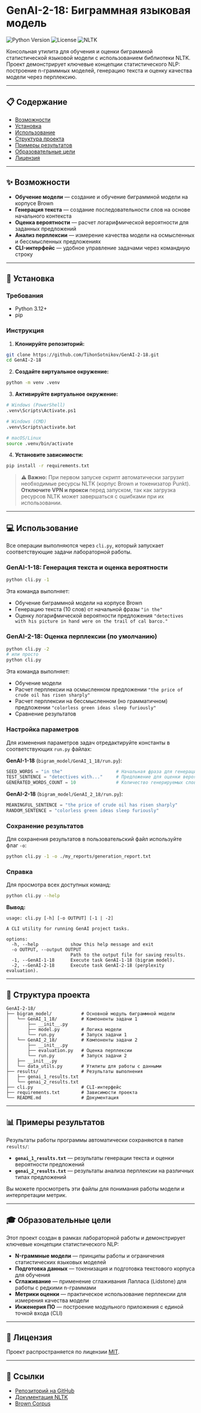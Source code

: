 # GenAI-2-18: Биграммная языковая модель

![Python Version](https://img.shields.io/badge/python-3.12+-blue.svg)
![License](https://img.shields.io/badge/license-MIT-green.svg)
![NLTK](https://img.shields.io/badge/NLTK-3.8+-orange.svg)

Консольная утилита для обучения и оценки биграммной статистической языковой модели с использованием библиотеки NLTK. Проект демонстрирует ключевые концепции статистического NLP: построение n-граммных моделей, генерацию текста и оценку качества модели через перплексию.

---

## 📋 Содержание

- [Возможности](#-возможности)
- [Установка](#-установка)
- [Использование](#-использование)
- [Структура проекта](#-структура-проекта)
- [Примеры результатов](#-примеры-результатов)
- [Образовательные цели](#-образовательные-цели)
- [Лицензия](#-лицензия)

---

## ✨ Возможности

- **Обучение модели** — создание и обучение биграммной модели на корпусе Brown
- **Генерация текста** — создание последовательности слов на основе начального контекста
- **Оценка вероятности** — расчет логарифмической вероятности для заданных предложений
- **Анализ перплексии** — измерение качества модели на осмысленных и бессмысленных предложениях
- **CLI-интерфейс** — удобное управление задачами через командную строку

---

## 🚀 Установка

### Требования

- Python 3.12+
- pip

### Инструкция

1. **Клонируйте репозиторий:**

```bash
git clone https://github.com/TihonSotnikov/GenAI-2-18.git
cd GenAI-2-18
```

2. **Создайте виртуальное окружение:**

```bash
python -m venv .venv
```

3. **Активируйте виртуальное окружение:**

```bash
# Windows (PowerShell)
.venv\Scripts\Activate.ps1

# Windows (CMD)
.venv\Scripts\activate.bat

# macOS/Linux
source .venv/bin/activate
```

4. **Установите зависимости:**

```bash
pip install -r requirements.txt
```

> **⚠️ Важно:** При первом запуске скрипт автоматически загрузит необходимые ресурсы NLTK (корпус Brown и токенизатор Punkt). **Отключите VPN и прокси** перед запуском, так как загрузка ресурсов NLTK может завершаться с ошибками при их использовании.

---

## 💻 Использование

Все операции выполняются через `cli.py`, который запускает соответствующие задачи лабораторной работы.

### GenAI-1-18: Генерация текста и оценка вероятности

```bash
python cli.py -1
```

Эта команда выполняет:
- Обучение биграммной модели на корпусе Brown
- Генерацию текста (10 слов) от начальной фразы `"in the"`
- Оценку логарифмической вероятности предложения `"detectives with his picture in hand were on the trail of cal barco."`

### GenAI-2-18: Оценка перплексии (по умолчанию)

```bash
python cli.py -2
# или просто
python cli.py
```

Эта команда выполняет:
- Обучение модели
- Расчет перплексии на осмысленном предложении `"the price of crude oil has risen sharply"`
- Расчет перплексии на бессмысленном (но грамматичном) предложении `"colorless green ideas sleep furiously"`
- Сравнение результатов

### Настройка параметров

Для изменения параметров задач отредактируйте константы в соответствующих `run.py` файлах:

**GenAI-1-18** (`bigram_model/GenAI_1_18/run.py`):
```python
SEED_WORDS = "in the"                    # Начальная фраза для генерации
TEST_SENTENCE = "detectives with..."     # Предложение для оценки вероятности
GENERATED_WORDS_COUNT = 10               # Количество генерируемых слов
```

**GenAI-2-18** (`bigram_model/GenAI_2_18/run.py`):
```python
MEANINGFUL_SENTENCE = "the price of crude oil has risen sharply"
RANDOM_SENTENCE = "colorless green ideas sleep furiously"
```

### Сохранение результатов

Для сохранения результатов в пользовательский файл используйте флаг `-o`:

```bash
python cli.py -1 -o ./my_reports/generation_report.txt
```

### Справка

Для просмотра всех доступных команд:

```bash
python cli.py --help
```

**Вывод:**
```
usage: cli.py [-h] [-o OUTPUT] [-1 | -2]

A CLI utility for running GenAI project tasks.

options:
  -h, --help            show this help message and exit
  -o OUTPUT, --output OUTPUT
                        Path to the output file for saving results.
  -1, --GenAI-1-18      Execute task GenAI-1-18 (bigram model).
  -2, --GenAI-2-18      Execute task GenAI-2-18 (perplexity evaluation).
```

---

## 📁 Структура проекта

```
GenAI-2-18/
├── bigram_model/           # Основной модуль биграммной модели
│   └── GenAI_1_18/         # Компоненты задачи 1
│       ├── __init__.py 
│       ├── model.py        # Логика модели
│       └── run.py          # Запуск задачи 1
│   └── GenAI_2_18/         # Компоненты задачи 2
│       ├── __init__.py 
│       ├── evaluation.py   # Оценка перплексии
│       └── run.py          # Запуск задачи 2
│   ├── __init__.py 
│   └── data_utils.py       # Утилиты для работы с данными
├── results/                # Результаты выполнения
│   ├── genai_1_results.txt 
│   └── genai_2_results.txt 
├── cli.py                  # CLI-интерфейс
├── requirements.txt        # Зависимости проекта
└── README.md               # Документация
```

---

## 📊 Примеры результатов

Результаты работы программы автоматически сохраняются в папке `results/`:

- **`genai_1_results.txt`** — результаты генерации текста и оценки вероятности предложений
- **`genai_2_results.txt`** — результаты анализа перплексии на различных типах предложений

Вы можете просмотреть эти файлы для понимания работы модели и интерпретации метрик.

---

## 🎓 Образовательные цели

Этот проект создан в рамках лабораторной работы и демонстрирует ключевые концепции статистического NLP:

- **N-граммные модели** — принципы работы и ограничения статистических языковых моделей
- **Подготовка данных** — токенизация и подготовка текстового корпуса для обучения
- **Сглаживание** — применение сглаживания Лапласа (Lidstone) для работы с редкими n-граммами
- **Метрики оценки** — практическое использование перплексии для измерения качества модели
- **Инженерия ПО** — построение модульного приложения с единой точкой входа (CLI)

---

## 📄 Лицензия

Проект распространяется по лицензии [MIT](LICENSE).

---

## 🔗 Ссылки

- [Репозиторий на GitHub](https://github.com/TihonSotnikov/GenAI-2-18)
- [Документация NLTK](https://www.nltk.org/)
- [Brown Corpus](https://www.nltk.org/book/ch02.html)